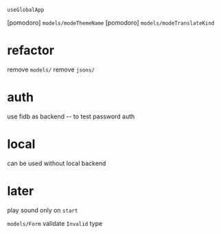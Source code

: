 `useGlobalApp`

[pomodoro] `models/modeThemeName`
[pomodoro] `models/modeTranslateKind`

# refactor

remove `models/`
remove `jsons/`

# auth

use fidb as backend -- to test password auth

# local

can be used without local backend

# later

play sound only on `start`

`models/Form` validate `Invalid` type
